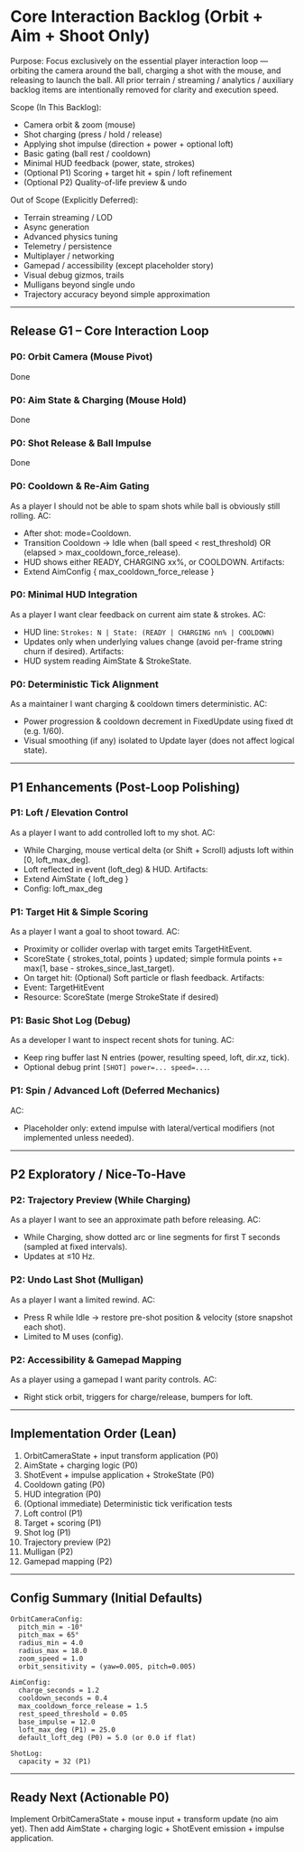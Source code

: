 # Core Interaction Backlog (Orbit + Aim + Shoot Only)

Purpose: Focus exclusively on the essential player interaction loop — orbiting the camera around the ball, charging a shot with the mouse, and releasing to launch the ball. All prior terrain / streaming / analytics / auxiliary backlog items are intentionally removed for clarity and execution speed.

Scope (In This Backlog):
- Camera orbit & zoom (mouse)
- Shot charging (press / hold / release)
- Applying shot impulse (direction + power + optional loft)
- Basic gating (ball rest / cooldown)
- Minimal HUD feedback (power, state, strokes)
- (Optional P1) Scoring + target hit + spin / loft refinement
- (Optional P2) Quality-of-life preview & undo

Out of Scope (Explicitly Deferred):
- Terrain streaming / LOD
- Async generation
- Advanced physics tuning
- Telemetry / persistence
- Multiplayer / networking
- Gamepad / accessibility (except placeholder story)
- Visual debug gizmos, trails
- Mulligans beyond single undo
- Trajectory accuracy beyond simple approximation

---

## Release G1 – Core Interaction Loop

### P0: Orbit Camera (Mouse Pivot)
Done

### P0: Aim State & Charging (Mouse Hold)
Done

### P0: Shot Release & Ball Impulse
Done

### P0: Cooldown & Re-Aim Gating
As a player I should not be able to spam shots while ball is obviously still rolling.
AC:
- After shot: mode=Cooldown.
- Transition Cooldown → Idle when (ball speed < rest_threshold) OR (elapsed > max_cooldown_force_release).
- HUD shows either READY, CHARGING xx%, or COOLDOWN.
Artifacts:
- Extend AimConfig { max_cooldown_force_release }

### P0: Minimal HUD Integration
As a player I want clear feedback on current aim state & strokes.
AC:
- HUD line: `Strokes: N | State: (READY | CHARGING nn% | COOLDOWN)`
- Updates only when underlying values change (avoid per-frame string churn if desired).
Artifacts:
- HUD system reading AimState & StrokeState.

### P0: Deterministic Tick Alignment
As a maintainer I want charging & cooldown timers deterministic.
AC:
- Power progression & cooldown decrement in FixedUpdate using fixed dt (e.g. 1/60).
- Visual smoothing (if any) isolated to Update layer (does not affect logical state).

---

## P1 Enhancements (Post-Loop Polishing)

### P1: Loft / Elevation Control
As a player I want to add controlled loft to my shot.
AC:
- While Charging, mouse vertical delta (or Shift + Scroll) adjusts loft within [0, loft_max_deg].
- Loft reflected in event (loft_deg) & HUD.
Artifacts:
- Extend AimState { loft_deg }
- Config: loft_max_deg

### P1: Target Hit & Simple Scoring
As a player I want a goal to shoot toward.
AC:
- Proximity or collider overlap with target emits TargetHitEvent.
- ScoreState { strokes_total, points } updated; simple formula points += max(1, base - strokes_since_last_target).
- On target hit: (Optional) Soft particle or flash feedback.
Artifacts:
- Event: TargetHitEvent
- Resource: ScoreState (merge StrokeState if desired)

### P1: Basic Shot Log (Debug)
As a developer I want to inspect recent shots for tuning.
AC:
- Keep ring buffer last N entries (power, resulting speed, loft, dir.xz, tick).
- Optional debug print `[SHOT] power=... speed=...`.

### P1: Spin / Advanced Loft (Deferred Mechanics)
AC:
- Placeholder only: extend impulse with lateral/vertical modifiers (not implemented unless needed).

---

## P2 Exploratory / Nice-To-Have

### P2: Trajectory Preview (While Charging)
As a player I want to see an approximate path before releasing.
AC:
- While Charging, show dotted arc or line segments for first T seconds (sampled at fixed intervals).
- Updates at ≤10 Hz.

### P2: Undo Last Shot (Mulligan)
As a player I want a limited rewind.
AC:
- Press R while Idle → restore pre-shot position & velocity (store snapshot each shot).
- Limited to M uses (config).

### P2: Accessibility & Gamepad Mapping
As a player using a gamepad I want parity controls.
AC:
- Right stick orbit, triggers for charge/release, bumpers for loft.

---

## Implementation Order (Lean)

1. OrbitCameraState + input transform application (P0)
2. AimState + charging logic (P0)
3. ShotEvent + impulse application + StrokeState (P0)
4. Cooldown gating (P0)
5. HUD integration (P0)
6. (Optional immediate) Deterministic tick verification tests
7. Loft control (P1)
8. Target + scoring (P1)
9. Shot log (P1)
10. Trajectory preview (P2)
11. Mulligan (P2)
12. Gamepad mapping (P2)

---

## Config Summary (Initial Defaults)

```text
OrbitCameraConfig:
  pitch_min = -10°
  pitch_max = 65°
  radius_min = 4.0
  radius_max = 18.0
  zoom_speed = 1.0
  orbit_sensitivity = (yaw=0.005, pitch=0.005)

AimConfig:
  charge_seconds = 1.2
  cooldown_seconds = 0.4
  max_cooldown_force_release = 1.5
  rest_speed_threshold = 0.05
  base_impulse = 12.0
  loft_max_deg (P1) = 25.0
  default_loft_deg (P0) = 5.0 (or 0.0 if flat)

ShotLog:
  capacity = 32 (P1)
```

---

## Ready Next (Actionable P0)
Implement OrbitCameraState + mouse input + transform update (no aim yet).
Then add AimState + charging logic + ShotEvent emission + impulse application.
